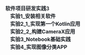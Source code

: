 <div><div dir="auto" style="box-sizing: border-box; color: rgb(31, 35, 40); font-family: -apple-system, BlinkMacSystemFont, &quot;Segoe UI&quot;, &quot;Noto Sans&quot;, Helvetica, Arial, sans-serif, &quot;Apple Color Emoji&quot;, &quot;Segoe UI Emoji&quot;; font-size: 16px; margin-top: 0px !important;"><span style="box-sizing: border-box;"><span style="box-sizing: border-box; font-weight: var(--base-text-weight-semibold, 600);">软件项目研发实践3</span></span></div><div dir="auto" style="box-sizing: border-box; color: rgb(31, 35, 40); font-family: -apple-system, BlinkMacSystemFont, &quot;Segoe UI&quot;, &quot;Noto Sans&quot;, Helvetica, Arial, sans-serif, &quot;Apple Color Emoji&quot;, &quot;Segoe UI Emoji&quot;; font-size: 16px;"><span style="box-sizing: border-box;"><span style="box-sizing: border-box; font-weight: var(--base-text-weight-semibold, 600);"><b>&nbsp; &nbsp; 实验1_安装相关软件</b></span></span></div><div dir="auto" style="box-sizing: border-box; color: rgb(31, 35, 40); font-family: -apple-system, BlinkMacSystemFont, &quot;Segoe UI&quot;, &quot;Noto Sans&quot;, Helvetica, Arial, sans-serif, &quot;Apple Color Emoji&quot;, &quot;Segoe UI Emoji&quot;; font-size: 16px;"><span style="box-sizing: border-box;"><span style="box-sizing: border-box; font-weight: var(--base-text-weight-semibold, 600);"><b>&nbsp; &nbsp; 实验2_1_实现第一个Kotlin应用</b></span></span></div><div dir="auto" style="box-sizing: border-box; color: rgb(31, 35, 40); font-family: -apple-system, BlinkMacSystemFont, &quot;Segoe UI&quot;, &quot;Noto Sans&quot;, Helvetica, Arial, sans-serif, &quot;Apple Color Emoji&quot;, &quot;Segoe UI Emoji&quot;; font-size: 16px; margin-bottom: 0px !important;"><span style="box-sizing: border-box;"><span style="box-sizing: border-box; font-weight: var(--base-text-weight-semibold, 600);"><b>&nbsp; &nbsp; 实验2_2_构建CameraX应用</b></span></span></div></div><div dir="auto" style="box-sizing: border-box; color: rgb(31, 35, 40); font-family: -apple-system, BlinkMacSystemFont, &quot;Segoe UI&quot;, &quot;Noto Sans&quot;, Helvetica, Arial, sans-serif, &quot;Apple Color Emoji&quot;, &quot;Segoe UI Emoji&quot;; font-size: 16px; margin-bottom: 0px !important;"><span style="box-sizing: border-box;"><span style="box-sizing: border-box; font-weight: var(--base-text-weight-semibold, 600);"><b>&nbsp; &nbsp;&nbsp;实验3_Notebook基础实践</b></span></span></div><div dir="auto" style="box-sizing: border-box; color: rgb(31, 35, 40); font-family: -apple-system, BlinkMacSystemFont, &quot;Segoe UI&quot;, &quot;Noto Sans&quot;, Helvetica, Arial, sans-serif, &quot;Apple Color Emoji&quot;, &quot;Segoe UI Emoji&quot;; font-size: 16px; margin-bottom: 0px !important;"><span style="box-sizing: border-box;"><span style="box-sizing: border-box; font-weight: var(--base-text-weight-semibold, 600);"><b>&nbsp; &nbsp;&nbsp;实验4_实现图像分类APP</b></span></span></div>